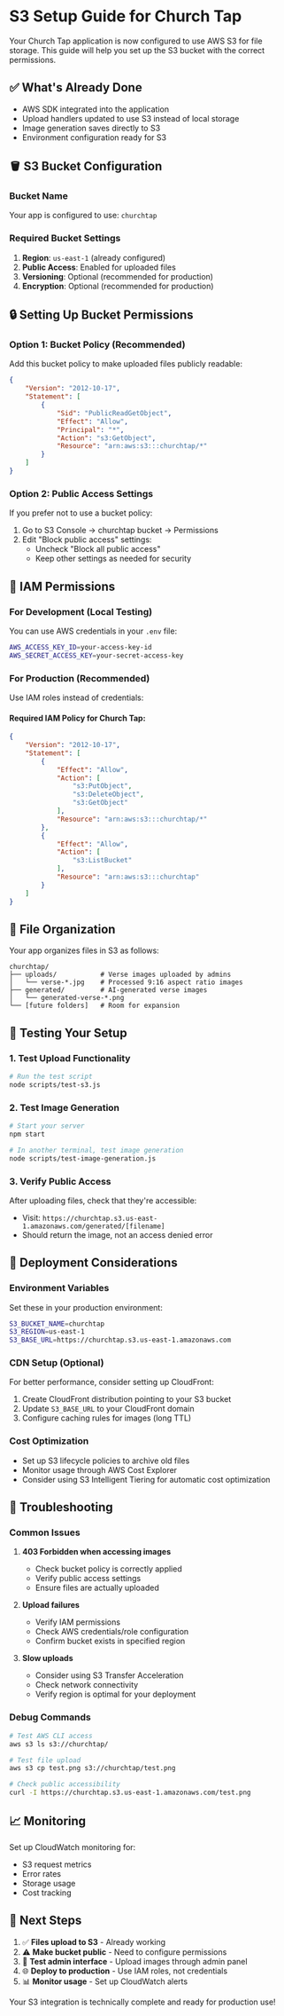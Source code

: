 # S3 Setup Guide for Church Tap

Your Church Tap application is now configured to use AWS S3 for file storage. This guide will help you set up the S3 bucket with the correct permissions.

## ✅ What's Already Done

- AWS SDK integrated into the application
- Upload handlers updated to use S3 instead of local storage
- Image generation saves directly to S3
- Environment configuration ready for S3

## 🪣 S3 Bucket Configuration

### Bucket Name
Your app is configured to use: `churchtap`

### Required Bucket Settings

1. **Region**: `us-east-1` (already configured)
2. **Public Access**: Enabled for uploaded files
3. **Versioning**: Optional (recommended for production)
4. **Encryption**: Optional (recommended for production)

## 🔒 Setting Up Bucket Permissions

### Option 1: Bucket Policy (Recommended)

Add this bucket policy to make uploaded files publicly readable:

```json
{
    "Version": "2012-10-17",
    "Statement": [
        {
            "Sid": "PublicReadGetObject",
            "Effect": "Allow",
            "Principal": "*",
            "Action": "s3:GetObject",
            "Resource": "arn:aws:s3:::churchtap/*"
        }
    ]
}
```

### Option 2: Public Access Settings

If you prefer not to use a bucket policy:

1. Go to S3 Console → churchtap bucket → Permissions
2. Edit "Block public access" settings:
   - Uncheck "Block all public access"
   - Keep other settings as needed for security

## 🔐 IAM Permissions

### For Development (Local Testing)

You can use AWS credentials in your `.env` file:

```bash
AWS_ACCESS_KEY_ID=your-access-key-id
AWS_SECRET_ACCESS_KEY=your-secret-access-key
```

### For Production (Recommended)

Use IAM roles instead of credentials:

#### Required IAM Policy for Church Tap:

```json
{
    "Version": "2012-10-17",
    "Statement": [
        {
            "Effect": "Allow",
            "Action": [
                "s3:PutObject",
                "s3:DeleteObject",
                "s3:GetObject"
            ],
            "Resource": "arn:aws:s3:::churchtap/*"
        },
        {
            "Effect": "Allow",
            "Action": [
                "s3:ListBucket"
            ],
            "Resource": "arn:aws:s3:::churchtap"
        }
    ]
}
```

## 📁 File Organization

Your app organizes files in S3 as follows:

```
churchtap/
├── uploads/           # Verse images uploaded by admins
│   └── verse-*.jpg    # Processed 9:16 aspect ratio images
├── generated/         # AI-generated verse images
│   └── generated-verse-*.png
└── [future folders]   # Room for expansion
```

## 🧪 Testing Your Setup

### 1. Test Upload Functionality

```bash
# Run the test script
node scripts/test-s3.js
```

### 2. Test Image Generation

```bash
# Start your server
npm start

# In another terminal, test image generation
node scripts/test-image-generation.js
```

### 3. Verify Public Access

After uploading files, check that they're accessible:
- Visit: `https://churchtap.s3.us-east-1.amazonaws.com/generated/[filename]`
- Should return the image, not an access denied error

## 🚀 Deployment Considerations

### Environment Variables

Set these in your production environment:

```bash
S3_BUCKET_NAME=churchtap
S3_REGION=us-east-1
S3_BASE_URL=https://churchtap.s3.us-east-1.amazonaws.com
```

### CDN Setup (Optional)

For better performance, consider setting up CloudFront:

1. Create CloudFront distribution pointing to your S3 bucket
2. Update `S3_BASE_URL` to your CloudFront domain
3. Configure caching rules for images (long TTL)

### Cost Optimization

- Set up S3 lifecycle policies to archive old files
- Monitor usage through AWS Cost Explorer
- Consider using S3 Intelligent Tiering for automatic cost optimization

## 🔧 Troubleshooting

### Common Issues

1. **403 Forbidden when accessing images**
   - Check bucket policy is correctly applied
   - Verify public access settings
   - Ensure files are actually uploaded

2. **Upload failures**
   - Verify IAM permissions
   - Check AWS credentials/role configuration
   - Confirm bucket exists in specified region

3. **Slow uploads**
   - Consider using S3 Transfer Acceleration
   - Check network connectivity
   - Verify region is optimal for your deployment

### Debug Commands

```bash
# Test AWS CLI access
aws s3 ls s3://churchtap/

# Test file upload
aws s3 cp test.png s3://churchtap/test.png

# Check public accessibility
curl -I https://churchtap.s3.us-east-1.amazonaws.com/test.png
```

## 📈 Monitoring

Set up CloudWatch monitoring for:
- S3 request metrics
- Error rates
- Storage usage
- Cost tracking

## 🎯 Next Steps

1. ✅ **Files upload to S3** - Already working
2. ⚠️ **Make bucket public** - Need to configure permissions
3. 🔄 **Test admin interface** - Upload images through admin panel
4. 🌐 **Deploy to production** - Use IAM roles, not credentials
5. 📊 **Monitor usage** - Set up CloudWatch alerts

Your S3 integration is technically complete and ready for production use!